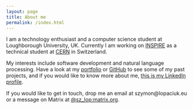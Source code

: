 ```yaml
---
layout: page
title: About me
permalink: /index.html
---
```


I am a technology enthusiast and a computer science student at Loughborough University, UK. Currently I am working on [INSPIRE](https://inspirehep.net) as a technical student at [CERN](https://phonebook.cern.ch/phonebook/#personDetails/?id=822724) in Switzerland.

My interests include software development and natural language processing. Have a look at my [portfolio](/portfolio.html) or [GitHub](https://github.com/szymonlopaciuk) to see some of my past projects, and if you would like to know more about me, [this is my LinkedIn profile](https://www.linkedin.com/in/szymonlopaciuk/).

If you would like to get in touch, drop me an email at <span id="magic">szymon&#8203;@&#8203;<span style="display:none">qwerty</span>lopaciuk&#8203;.&#8203;eu</span> or a message on Matrix at [@sz_lop:matrix.org](https://matrix.to/#/@sz_lop:matrix.org).

<script type="text/javascript">
  function getmagic()
  {
    var magic = "mai";
    magic += "lto:Szymon%20Łopaciuk%20";
    magic += encodeURIComponent(String.fromCharCode(60,115,122,121,109,111,110,64,108,111,112,97,99,105,117,107,46,101,117,62));
    return magic;
  }
  var e = document.getElementById('magic');
  if (e != undefined)
  {
    var node = document.createElement('a');
    node.href = 'javascript:window.location=getmagic();';
    node.innerHTML = e.innerHTML;
    e.replaceWith(node);
  }
</script>

